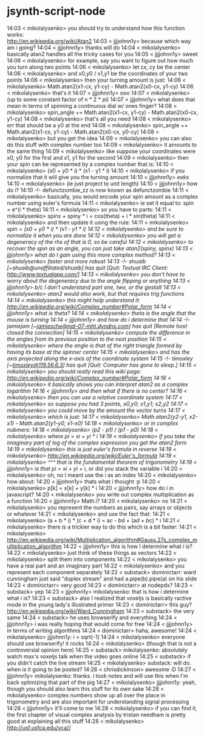 # jsynth-script-node

14:03 < mikolalysenko> you should try to understand how this function works:  
                       http://en.wikipedia.org/wiki/Atan2
14:03 < jjjjohnn1y> because which way am i going?
14:04 < jjjjohnn1y> thanks will do
14:04 < mikolalysenko> basically atan2 handles all the tricky cases for you
14:05 < jjjjohnn1y> sweet
14:06 < mikolalysenko> for example, say you want to figure out how much you turn along two points
14:06 < mikolalysenko> let cx, cy be the center
14:06 < mikolalysenko> and x0,y0 / x1,y1 be the coordinates of your two points
14:06 < mikolalysenko> then your turning amount is just:
14:06 < mikolalysenko> Math.atan2(x1-cx, y1-cy) - Math.atan2(x0-cx, y1-cy)
14:06 < mikolalysenko> that's it
14:07 < jjjjohnn1y> ooo
14:07 < mikolalysenko> (up to some constant factor of n * 2 * pi)
14:07 < jjjjohnn1y> what does that mean in terms of spinning a continuous dial w/ ones finger?
14:08 < mikolalysenko> spin_angle += Math.atan2(x1-cx, y1-cy) - Math.atan2(x0-cx, y1-cy)
14:08 < mikolalysenko> that's all you need
14:08 < mikolalysenko> err that should be a y0 at the end
14:08 < mikolalysenko> spin_angle += Math.atan2(x1-cx, y1-cy) - Math.atan2(x0-cx, y0-cy)
14:08 < mikolalysenko> but you get the idea
14:09 < mikolalysenko> you can also do this stuff with complex number too
14:09 < mikolalysenko> it amounts to the same thing
14:09 < mikolalysenko> like suppose your coordinates were x0, y0 for the first and x1, y1 for the second
14:09 < mikolalysenko> then your spin can be represented by a complex number that is:
14:10 < mikolalysenko> (x0 + y0 * i) * (x1 - y1 * i)
14:10 < mikolalysenko> if you normalize that it will give you the turning amount
14:10 < jjjjohnn1y> *eeks*
14:10 < mikolalysenko> (ie just project to unit length)
14:10 < jjjjohnn1y> how do i?
14:10 -!- defunctzombie_zz is now known as defunctzombie
14:11 < mikolalysenko> basically, you would encode your spin amount as a complex number using euler's formula
14:11 < mikolalysenko> ie set it equal to:  spin = e^(i * theta)
14:11 < mikolalysenko> so you have to parts:
14:11 < mikolalysenko> spinx + spiny * i = cos(theta) + i * sin(theta)
14:11 < mikolalysenko> and then update it using the rule:
14:11 < mikolalysenko> spin *= (x0 + y0 * i) * (x1 - y1 * i)
14:12 < mikolalysenko> and be sure to normalize it when you are done
14:12 < mikolalysenko> you will get a degeneracy of the rhs of that is 0, so be careful
14:12 < mikolalysenko> to recover the spin as an angle, you can just take atan2(spiny, spinx)
14:13 < jjjjohnn1y> what do I gain using this more complex method?
14:13 < mikolalysenko> faster and more robust
14:13 -!- shuaib [~shuaib@unaffiliated/shuaib] has quit [Quit: Textual IRC Client: http://www.textualapp.com/]
14:13 < mikolalysenko> you don't have to worry about the degeneracy due to the angle flipping or anything
14:13 < jjjjohnn1y> b/c I don't understand part one, two, or the gestalt
14:13 < mikolalysenko> atan2 would also work, but that requires trig functions
14:14 < mikolalysenko> this might help understand it:  http://en.wikipedia.org/wiki/Complex_number#Polar_form
14:14 < jjjjohnn1y> what is theta?
14:14 < mikolalysenko> theta is the angle that the mouse is turning
14:14 < jjjjohnn1y> and how do i determine that
14:14 -!- jamiejam [~jamiesche@nat-07-mht.dyndns.com] has quit [Remote host closed the connection]
14:15 < mikolalysenko> compute the difference in the angles from its previous position to the next position
14:15 < mikolalysenko> where the angle is that of the right triangle formed by having its base at the spinner 
                       center
14:15 < mikolalysenko> and has the axis projected along the x-axis of the coordinate system
14:15 -!- timoxley [~timoxley@119.56.6.3] has quit [Quit: Computer has gone to sleep.]
14:15 < mikolalysenko> you should really read this wiki page:  
                       http://en.wikipedia.org/wiki/Complex_number#Polar_form
14:16 < mikolalysenko> it basically shows you can interpret atan2 as a complex logarithm
14:16 < jjjjohnn1y> and then what if there is no center?
14:16 < mikolalysenko> then you can use a relative coordinate system
14:17 < mikolalysenko> so suppose you had 3 points, x0,y0; x1,y1; x2,y2
14:17 < mikolalysenko> you could move by the amount the vector turns
14:17 < mikolalysenko> which is just:
14:17 < mikolalysenko> Math.atan2(y2-y1, x2-x1) - Math.atan2(y1-y0, x1-x0)
14:18 < mikolalysenko> or in complex nubmers:
14:18 < mikolalysenko> (p2 - p1) / (p1 - p0)
14:18 < mikolalysenko> where pi = xi + yi * i
14:19 < mikolalysenko> if you take the imaginary part of log of the complex expression you get the atan2 form
14:19 < mikolalysenko> this is just euler's formula in reverse
14:19 < mikolalysenko> http://en.wikipedia.org/wiki/Euler's_formula
14:19 < mikolalysenko> ^^^ that is the fundamental theorem of trigonometry
14:19 < jjjjohnn1y> is that p*i = x*i + y*i + i, or did you stack the variable i
14:20 < mikolalysenko> oh, no I meant use the i as an index
14:20 < mikolalysenko> how about:
14:20 < jjjjohnn1y> thats what i thought :p
14:20 < mikolalysenko> p[k] = x[k] + y[k] * i
14:20 < jjjjohnn1y> how do i in javascript?
14:20 < mikolalysenko> you write out complex multiplication as a function
14:20 < jjjjohnn1y> Math.i?
14:20 < mikolalysenko> no
14:21 < mikolalysenko> you represent the numbers as pairs, say arrays or objects or whatever
14:21 < mikolalysenko> and use the fact that:
14:21 < mikolalysenko> (a + b * i) * (c + d * i) =  a*c - b*d + (a*d + b*c) * i
14:21 < mikolalysenko> there is a trickier way to do this which is a bit faster:
14:21 < mikolalysenko> http://en.wikipedia.org/wiki/Multiplication_algorithm#Gauss.27s_complex_multiplication_algorithm
14:22 < jjjjohnn1y> this is how I determine what i is?
14:22 < mikolalysenko> just think of these things as vectors
14:22 < mikolalysenko> split them into components
14:22 < mikolalysenko> you have a real part and an imaginary part
14:22 < mikolalysenko> and you represent each component separately
14:22 < substack> dominictarr: ward cunningham just said "duplex stream" and had a.pipe(b).pipe(a) on his 
                  slide
14:23 < dominictarr> very good
14:23 < dominictarr> at nodepdx?
14:23 < substack> yep
14:23 < jjjjohnn1y> mikolalysenko: that is how i determine what i is?
14:23 < substack> also I realized that voxeljs is basically ractive mode in the young lady's illustrated 
                  primer
14:23 < dominictarr> this guy? http://en.wikipedia.org/wiki/Ward_Cunningham
14:23 < substack> the very same
14:24 < substack> he uses browserify and everything
14:24 < jjjjohnn1y> i was really hoping that would come for free 
14:24 < jjjjohnn1y> in terms of writing algorithms
14:24 < dominictarr> haha, awesome!
14:24 < mikolalysenko> jjjjohnn1y: i = sqrt(-1)
14:24 < mikolalysenko> everyone should use browserify!  it rocks
14:24 < mikolalysenko> (though that is not a controversial opinion here)
14:25 < substack> mikolalysenko: absolutely watch max's voxeljs talk when the video goes online
14:25 < substack> if you didn't catch the live stream
14:25 < mikolalysenko> substack: will do.  when is it going to be posted?
14:26 < chrisdickinson> awesome :D
14:27 < jjjjohnn1y> mikolalysenko: thanks. i took notes and will use this when I'm back optimizing that part 
                    of the pig
14:27 < mikolalysenko> jjjjohnn1y: yeah, though you should also learn this stuff for its own sake
14:28 < mikolalysenko> complex numbers show up all over the place in trigonometry and are also important for 
                       understanding signal processing
14:28 < jjjjohnn1y> it'll come to me
14:28 < mikolalysenko> if you can find it, the first chapter of visual complex analysis by tristan needham is 
                       pretty good at explaining all this stuff
14:28 < mikolalysenko> http://usf.usfca.edu/vca//

